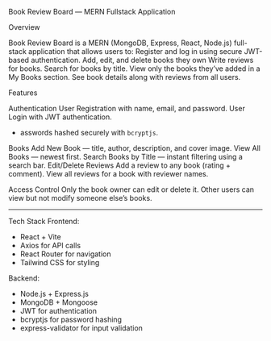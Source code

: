 
Book Review Board — MERN Fullstack Application

Overview

Book Review Board is a MERN (MongoDB, Express, React, Node.js) full-stack application that allows users to:
 Register and log in using secure JWT-based authentication.
 Add, edit, and delete books they own
 Write reviews for books.
 Search for books by title.
 View only the books they’ve added in a My Books section.
 See book details along with reviews from all users.

Features

Authentication
User Registration with name, email, and password.
User Login  with JWT authentication.
- asswords hashed securely with `bcryptjs`.

Books
Add New Book — title, author, description, and cover image.
View All Books — newest first.
Search Books by Title — instant filtering using a search bar.
Edit/Delete Reviews
Add a review to any book (rating + comment).
View all reviews for a book with reviewer names.

Access Control
Only the book owner can edit or delete it.
Other users can view but not modify someone else’s books.

---


Tech Stack
Frontend:
- React + Vite
- Axios for API calls
- React Router for navigation
- Tailwind CSS for styling

Backend:
- Node.js + Express.js
- MongoDB + Mongoose
- JWT for authentication
- bcryptjs for password hashing
- express-validator for input validation









